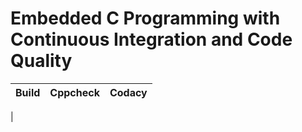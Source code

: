 
# Embedded C Programming with Continuous Integration and Code Quality 

|Build|Cppcheck|Codacy|
|:--:|:--:|:--:|
|
